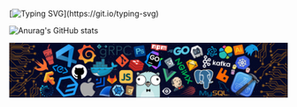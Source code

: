 [![Typing SVG](https://readme-typing-svg.herokuapp.com?font=Fira+Code&weight=600&size=25&pause=1000&vCenter=true&width=435&lines=++++Hi%EF%BC%81I'm+hsxr.)](https://git.io/typing-svg)

<!--隐藏-->
<!--[![GitHub Streak](http://github-readme-streak-stats.herokuapp.com?user=hsxr&theme=algolia&border_radius=5&date_format=M%20j%5B%2C%20Y%5D)](https://git.io/streak-stats)-->
![Anurag's GitHub stats](https://github-readme-stats.vercel.app/api?username=hsxrcn&show_icons=true&theme=tokyonight)

<img src="https://github.com/Songjunweiop/Songjunweiop/blob/main/github.png" />



